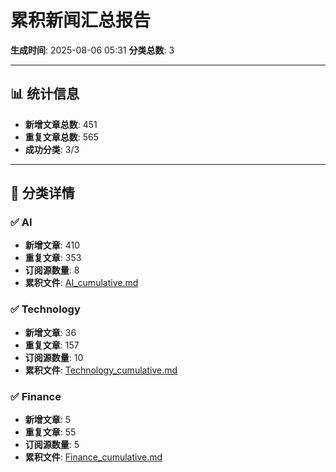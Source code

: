 # 累积新闻汇总报告

**生成时间**: 2025-08-06 05:31
**分类总数**: 3

---

## 📊 统计信息

- **新增文章总数**: 451
- **重复文章总数**: 565
- **成功分类**: 3/3

---

## 📂 分类详情

### ✅ AI
- **新增文章**: 410
- **重复文章**: 353
- **订阅源数量**: 8
- **累积文件**: [AI_cumulative.md](./AI_cumulative.md)

### ✅ Technology
- **新增文章**: 36
- **重复文章**: 157
- **订阅源数量**: 10
- **累积文件**: [Technology_cumulative.md](./Technology_cumulative.md)

### ✅ Finance
- **新增文章**: 5
- **重复文章**: 55
- **订阅源数量**: 5
- **累积文件**: [Finance_cumulative.md](./Finance_cumulative.md)
